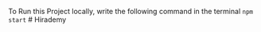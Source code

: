To Run this Project locally, write the following command in the terminal
```npm start```
#   H i r a d e m y  
 